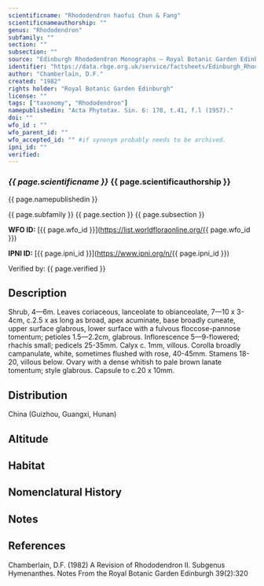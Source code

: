 ```yaml
---
scientificname: "Rhododendron haofui Chun & Fang"
scientificnameauthorship: ""
genus: "Rhododendron"
subfamily: ""
section: ""
subsection: ""
source: "Edinburgh Rhododendron Monographs – Royal Botanic Garden Edinburgh"
identifier: "https://data.rbge.org.uk/service/factsheets/Edinburgh_Rhododendron_Monographs.xhtml"
author: "Chamberlain, D.F."
created: "1982"
rights holder: "Royal Botanic Garden Edinburgh"
license: ""
tags: ["taxonomy", "Rhododendron"]
namepublishedin: "Acta Phytotax. Sin. 6: 170, t.41, f.l (1957)."
doi: ""
wfo_id : ""
wfo_parent_id: ""
wfo_accepted_id: "" #if synonym probably needs to be archived.                      
ipni_id: ""
verified:
---
```

### _{{ page.scientificname }}_ {{ page.scientificauthorship }}
 {{ page.namepublishedin }}

{{ page.subfamily }} {{ page.section }} {{ page.subsection }}

**WFO ID:** [{{ page.wfo_id }}](https://list.worldfloraonline.org/{{ page.wfo_id }})

**IPNI ID:** [{{ page.ipni_id }}](https://www.ipni.org/n/{{ page.ipni_id }})

Verified by: {{ page.verified }}



## Description
Shrub, 4—6m. Leaves coriaceous, lanceolate to obianceolate, 7—10 x 3-4cm, c.2.5 x as long as broad, apex acuminate, base broadly cuneate, upper surface glabrous, lower surface with a fulvous floccose-pannose tomentum; petioles 1.5—2.2cm, glabrous. Inflorescence 5—9-flowered; rhachis small; pedicels 25-35mm. Calyx c. 1mm, villous. Corolla broadly campanulate, white, sometimes flushed with rose, 40-45mm. Stamens 18-20, villous below. Ovary with a dense whitish to pale brown lanate tomentum; style glabrous. Capsule to c.20 x 10mm.

## Distribution
China (Guizhou, Guangxi, Hunan)

## Altitude


## Habitat


## Nomenclatural History

                       
## Notes


## References

Chamberlain, D.F. (1982) A Revision of Rhododendron II. Subgenus Hymenanthes. Notes From the Royal Botanic Garden Edinburgh 39(2):320
